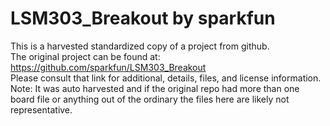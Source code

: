 
# LSM303_Breakout by sparkfun  
This is a harvested standardized copy of a project from github.  
The original project can be found at:  
https://github.com/sparkfun/LSM303_Breakout  
Please consult that link for additional, details, files, and license information.  
Note: It was auto harvested and if the original repo had more than one board file or anything out of the ordinary the files here are likely not representative.  
    